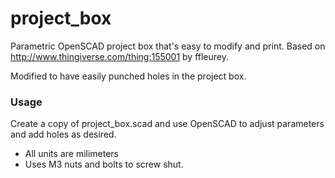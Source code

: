 project_box
===========

Parametric OpenSCAD project box that's easy to modify and print. Based on http://www.thingiverse.com/thing:155001 by ffleurey.

Modified to have easily punched holes in the project box.

### Usage

Create a copy of project_box.scad and use OpenSCAD to adjust parameters and add holes as desired.

* All units are milimeters
* Uses M3 nuts and bolts to screw shut.
